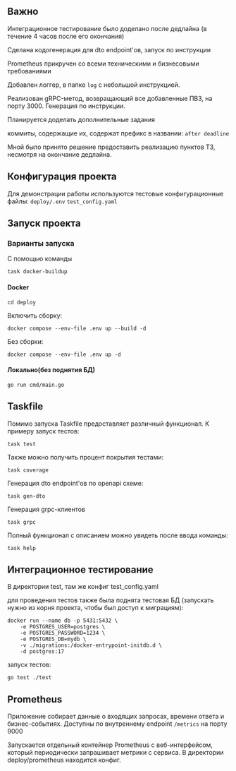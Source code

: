 ## Важно

Интеграционное тестирование было доделано после дедлайна (в течение 4 часов после его окончания)

Сделана кодогенерация для dto endpoint'ов, запуск по инструкции

Prometheus прикручен со всеми техническими и бизнесовыми требованиями

Добавлен логгер, в папке `log` с небольшой инструкцией.

Реализован gRPC-метод, возвращающий все добавленные ПВЗ, на порту 3000. Генерация по инструкции.

Планируется доделать дополнительные задания

коммиты, содержащие их, содержат префикс в названии: `after deadline`

Мной было принято решение предоставить реализацию пунктов ТЗ, несмотря на окончание дедлайна.

## Конфигурация проекта

Для демонстрации работы используются тестовые конфигурационные файлы:
`deploy/.env`
`test_config.yaml`

## Запуск проекта

### Варианты запуска

С помощью команды 

```shell
task docker-buildup 
```

#### Docker

```shell
cd deploy
```
Включить сборку:
```shell
docker compose --env-file .env up --build -d
```
Без сборки:
```shell
docker compose --env-file .env up -d
```
#### Локально(без поднятия БД)

```shell
go run cmd/main.go
```

## Taskfile

Помимо запуска Taskfile предоставляет различный функционал. К примеру запуск тестов:

```shell
task test
```

Также можно получить процент покрытия тестами:


```shell
task coverage
```

Генерация dto endpoint'ов по openapi схеме:

```shell
task gen-dto
```

Генерация grpc-клиентов

```shell
task grpc
```

Полный функционал с описанием можно увидеть после ввода команды:

```shell
task help
```
## Интеграционное тестирование
В директории test, там же конфиг test_config.yaml

для проведения тестов также была поднята тестовая БД (запускать нужно из корня проекта, чтобы был доступ к миграциям):

```shell
docker run --name db -p 5431:5432 \
    -e POSTGRES_USER=postgres \
    -e POSTGRES_PASSWORD=1234 \
    -e POSTGRES_DB=mydb \
    -v ./migrations:/docker-entrypoint-initdb.d \
    -d postgres:17
```

запуск тестов:

```shell
go test ./test 
```

## Prometheus

Приложение собирает данные о входящих запросах, времени ответа и бизнес-событиях. Доступны по внутреннему endpoint `/metrics` на порту 9000

Запускается отдельный контейнер Prometheus c веб-интерфейсом, который периодически запрашивает метрики с сервиса. В директории deploy/prometheus находится конфиг.